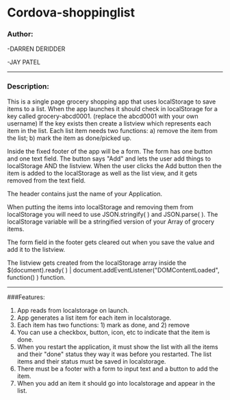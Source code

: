 # Cordova-shoppinglist


### Author:

-DARREN DERIDDER

-JAY PATEL

----------------------------------
### Description:
This is a single page grocery shopping app that uses localStorage to save items to a list.
When the app launches it should check in localStorage for a key called grocery-abcd0001. (replace the abcd0001 with your own username) If the key exists then create a listview which represents each item in the list. Each list item needs two functions: a) remove the item from the list; b) mark the item as done/picked up.

Inside the fixed footer of the app will be a form. The form has one button and one text field. The button says "Add" and lets the user add things to localStorage AND the listview. When the user clicks the Add button then the item is added to the localStorage as well as the list view, and it gets removed from the text field.

The header contains just the name of your Application.

When putting the items into localStorage and removing them from localStorage you will need to use JSON.stringify( ) and JSON.parse( ). The localStorage variable will be a stringified version of your Array of grocery items.

The form field in the footer gets cleared out when you save the value and add it to the listview.

The listview gets created from the localStorage array inside the $(document).ready( ) | document.addEventListener("DOMContentLoaded", function() ) function.

------------------------------------
###Features:
1. App reads from localstorage on launch.
2. App generates a list item for each item in localstorage.
3. Each item has two functions: 1) mark as done, and 2) remove
4. You can use a checkbox, button, icon, etc to indicate that the item is done.
5. When you restart the application, it must show the list with all the items and their "done" status they way it was before you restarted. The list items and their status must be saved in localstorage.
6. There must be a footer with a form to input text and a button to add the item.
7. When you add an item it should go into localstorage and appear in the list.
